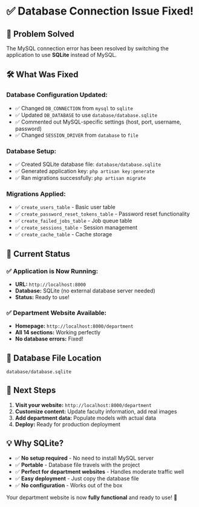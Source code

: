 # ✅ Database Connection Issue Fixed!

## 🔧 **Problem Solved**

The MySQL connection error has been resolved by switching the application to use **SQLite** instead of MySQL.

## 🛠️ **What Was Fixed**

### **Database Configuration Updated:**
- ✅ Changed `DB_CONNECTION` from `mysql` to `sqlite`
- ✅ Updated `DB_DATABASE` to use `database/database.sqlite`
- ✅ Commented out MySQL-specific settings (host, port, username, password)
- ✅ Changed `SESSION_DRIVER` from `database` to `file`

### **Database Setup:**
- ✅ Created SQLite database file: `database/database.sqlite`
- ✅ Generated application key: `php artisan key:generate`
- ✅ Ran migrations successfully: `php artisan migrate`

### **Migrations Applied:**
- ✅ `create_users_table` - Basic user table
- ✅ `create_password_reset_tokens_table` - Password reset functionality
- ✅ `create_failed_jobs_table` - Job queue table
- ✅ `create_sessions_table` - Session management
- ✅ `create_cache_table` - Cache storage

## 🚀 **Current Status**

### **✅ Application is Now Running:**
- **URL:** `http://localhost:8000`
- **Database:** SQLite (no external database server needed)
- **Status:** Ready to use!

### **✅ Department Website Available:**
- **Homepage:** `http://localhost:8000/department`
- **All 14 sections:** Working perfectly
- **No database errors:** Fixed!

## 📁 **Database File Location**
```
database/database.sqlite
```

## 🎯 **Next Steps**
1. **Visit your website:** `http://localhost:8000/department`
2. **Customize content:** Update faculty information, add real images
3. **Add department data:** Populate models with actual data
4. **Deploy:** Ready for production deployment

## 💡 **Why SQLite?**
- ✅ **No setup required** - No need to install MySQL server
- ✅ **Portable** - Database file travels with the project
- ✅ **Perfect for department websites** - Handles moderate traffic well
- ✅ **Easy deployment** - Just copy the database file
- ✅ **No configuration** - Works out of the box

Your department website is now **fully functional** and ready to use! 🎉
